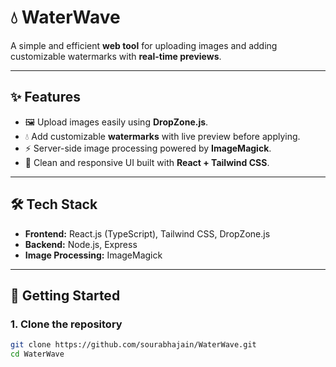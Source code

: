 # 💧 WaterWave

A simple and efficient **web tool** for uploading images and adding customizable watermarks with **real-time previews**.  

---

## ✨ Features
- 🖼️ Upload images easily using **DropZone.js**.  
- 💧 Add customizable **watermarks** with live preview before applying.  
- ⚡ Server-side image processing powered by **ImageMagick**.  
- 🎨 Clean and responsive UI built with **React + Tailwind CSS**.  

---

## 🛠️ Tech Stack
- **Frontend:** React.js (TypeScript), Tailwind CSS, DropZone.js  
- **Backend:** Node.js, Express  
- **Image Processing:** ImageMagick  

---

## 🚀 Getting Started

### 1. Clone the repository
```bash
git clone https://github.com/sourabhajain/WaterWave.git
cd WaterWave


